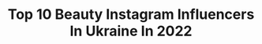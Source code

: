 ---
title: Top 10 Beauty Instagram Influencers In Ukraine In 2022
description: >-
  Find top beauty Instagram influencers in Ukraine in 2022. Most popular hashtags: #lookoftheday #odessa #lfc.
platform: Instagram
hits: 528
text_top: Identify the most popular Instagram accounts on inBeat.
text_bottom: Our database holds 528 Instagram influencers like this in Ukraine for you to pitch.
profiles:
  - username: "bloodymary013"
    fullname: >-
      Мария 🐱
    bio: >-
      💫Ambassador @miya.beauty.ukraine 🔗Miss Ukraine Universe Finalist ⚽️The most beautiful Liverpool fan by @eurosport
    location: "Ukraine"
    followers: 22797
    engagement: 861
    commentsToLikes: 0.050374
    id: ck6tq3zl9p91s0j7150651t12
    verified: false
    hashtags: "#odessa, #liverpoolfans, #lfcfamily, #liverpoolfc"
  - username: "lana_musienko"
    fullname: >-
      Лана Мусієнко
    bio: >-
      𝚒𝚗𝚏𝚕𝚞𝚎𝚗𝚌𝚎𝚛 🌪aesthetics, beauty, lifestyle 🤍українка з грецьким профілем ✉️реклама - @pr_musienko/gmail.com
    location: "Ukraine"
    followers: 133486
    engagement: 390
    commentsToLikes: 0.183409
    id: ck0ubfbkbefhs0i19o4omnxv6
    verified: false
    hashtags: ""
  - username: "__samburska"
    fullname: >-
      Танюша Самбурська🐻
    bio: >-
      🐒або Самбурятко ♥️кожний день з вами🤳🏻 ♥️happy wife 🥰 ♥️відкрила студію @samburska_beauty_bar у 18 років,дякуючи батькам♥️ ☺️обережно, багато сторі🙈
    location: "Ukraine"
    followers: 1412648
    engagement: 1044
    commentsToLikes: 0.017713
    id: ck5zzi67ybrrq0i145ne594x2
    verified: false
    hashtags: ""
  - username: "allabonya"
    fullname: >-
      Alla B.🕊
    bio: >-
      Купить новогодний бокс: @clipse.beautybox 📲 Старт продаж 5.11.2020💌
    location: "Ukraine"
    followers: 406777
    engagement: 382
    commentsToLikes: 0.034216
    id: ck5c3cvqwz28b0i11835e8dzn
    verified: true
    hashtags: ""
  - username: "christiniya_"
    fullname: >-
      ОБЗОР КОСМЕТИКИ💄BEAUTY БЛОГ💄
    bio: >-
      💁‍♀️Пишу отзывы о косметике 💯Честный обзор в сторис 💄#christiniya_beauty ♥️Каждый день лайк тайм 👇АКЦИИ И ПОДАРКИ ОТ HILLARY
    location: "Ukraine"
    followers: 12435
    engagement: 828
    commentsToLikes: 0.384655
    id: ck9habv87byeu0j78n810ilgl
    verified: false
    hashtags: "#ukraine, #lookoftheday, #liketimeukraine, #dnepr"
  - username: "karyavlasova"
    fullname: >-
      
    bio: >-
      @karryvl i’m surrounded by inner beauty portrait photographer, content creator future interior designer
    location: "Ukraine"
    followers: 7124
    engagement: 784
    commentsToLikes: 0.107937
    id: ckap1keepuwov0i78w31sow5v
    verified: false
    hashtags: ""
  - username: "anastasiiia.kos"
    fullname: >-
      𝒜𝓃𝒶𝓈𝓉𝒶𝓈𝒾𝒶 𝒦𝑜𝓈𝓉𝓎𝓊𝓀
    bio: >-
      Lifestyle. Pink mood. Beautymommy of #littleшвачка 💌anastasiiiakos@gmail.com 𝐕𝐋𝐎𝐆 𝓜𝓸𝓶 𝓽𝓸 𝓫𝓮:
    location: "Ukraine"
    followers: 54075
    engagement: 263
    commentsToLikes: 0.144497
    id: ck0w1eh5yixs70i19slug998e
    verified: false
    hashtags: "#little, #6months, #akos, #yvesrocher"
  - username: "mila_korneli"
    fullname: >-
      Людмила Корнелюк
    bio: >-
      Mommy #leia_korn Traveller Beauty & lifestyle Cooperation -@korneli.cooperation /📩 Youtube👇🏻
    location: "Ukraine"
    followers: 141429
    engagement: 975
    commentsToLikes: 0.014661
    id: ck5c2mseyxk5d0i114gpdout8
    verified: false
    hashtags: "#halloween, #details, #lookoftheday"
  - username: "dikushnir"
    fullname: >-
      Diana Kushnir
    bio: >-
      ◽️Одна серед трьох мужчин 🥰. ◽️Червоний диплом юриста 👩🏻‍🎓. ◽️Korean shop @diso_beauty 🧴
    location: "Ukraine"
    followers: 10787
    engagement: 602
    commentsToLikes: 0.153500
    id: ck15tpmwoj9um0i19alk1gcf5
    verified: false
    hashtags: "#shopping, #shop, #stayhome, #vsco"
  - username: "sashaabo"
    fullname: >-
      САША ПУСТОВІТ 🕊
    bio: >-
      ▫️Business & beautymama ▫️пішла з інтернатури➡️ відкрила салон @stories.by.sashaabo ▫️будую dream house 🏡 ▫️Influencer № 1 🇺🇦 ▫️📩@sashaabo.sashaabo
    location: "Ukraine"
    followers: 1950128
    engagement: 506
    commentsToLikes: 0.016984
    id: ck1399zysk9io0i19nnsncju1
    verified: false
    hashtags: "#iphone12, #halloweenmakeup, #halloween, #sashaabo"
---